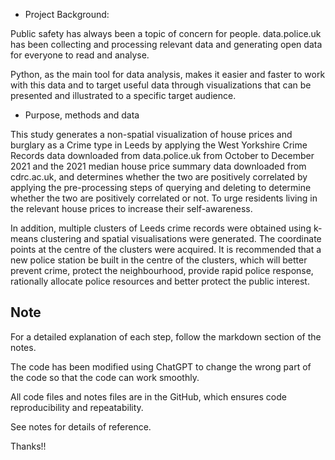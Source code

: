 - Project Background:

Public safety has always been a topic of concern for people. data.police.uk has been collecting and processing relevant data and generating open data for everyone to read and analyse. 

Python, as the main tool for data analysis, makes it easier and faster to work with this data and to target useful data through visualizations that can be presented and illustrated to a specific target audience.

- Purpose, methods and data

This study generates a non-spatial visualization of house prices and burglary as a Crime type in Leeds by applying the West Yorkshire Crime Records data downloaded from data.police.uk from October to December 2021 and the 2021 median house price summary data downloaded from cdrc.ac.uk, and determines whether the two are positively correlated by applying the pre-processing steps of querying and deleting to determine whether the two are positively correlated or not. To urge residents living in the relevant house prices to increase their self-awareness.

In addition, multiple clusters of Leeds crime records were obtained using k-means clustering and spatial visualisations were generated. The coordinate points at the centre of the clusters were acquired. It is recommended that a new police station be built in the centre of the clusters, which will better prevent crime, protect the neighbourhood, provide rapid police response, rationally allocate police resources and better protect the public interest.

## Note
For a detailed explanation of each step, follow the markdown section of the notes.

The code has been modified using ChatGPT to change the wrong part of the code so that the code can work smoothly.

All code files and notes files are in the GitHub, which ensures code reproducibility and repeatability.

See notes for details of reference.

Thanks!!
